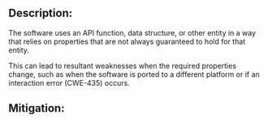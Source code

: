 ## Description:

The software uses an API function, data structure, or other entity in a way that relies on properties that are not always guaranteed to hold for that entity.

This can lead to resultant weaknesses when the required properties change, such as when the software is ported to a different platform or if an interaction error (CWE-435) occurs.

## Mitigation:
